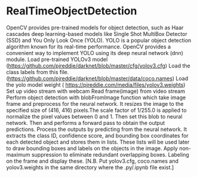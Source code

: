 # RealTimeObjectDetection
OpenCV provides pre-trained models for object detection, such as Haar cascades deep learning-based models like Single Shot MultiBox Detector (SSD) and You Only Look Once (YOLO). YOLO is a popular object detection algorithm known for its real-time performance. OpenCV provides a convenient way to implement YOLO using its deep neural network (dnn) module.
Load  pre-trained YOLOv3 model (https://github.com/pjreddie/darknet/blob/master/cfg/yolov3.cfg)
Load the class labels from this file. (https://github.com/pjreddie/darknet/blob/master/data/coco.names)
Load the yolo model weight ( https://pjreddie.com/media/files/yolov3.weights)
Set up video stream with webcam
Read frame(image) from video stream
Perform object detection with blobFromImage function which take image frame and preprocess  for the neural network. It resizes the image to the specified size of (416, 416) pixels.The scale factor of  1/255.0 is applied to normalize the pixel values between 0 and 1. Then set this blob to neural network. Then and performs a forward pass to obtain the output predictions.
Process the outputs by predicting from the neural network. It extracts the class ID, confidence score, and bounding box coordinates for each detected object and stores them in lists. These lists will be used later to draw bounding boxes and labels on the objects in the image.
Apply non-maximum suppression to eliminate redundant overlapping boxes.
Labeling on the frame and display these.
[N.B. Put yolov3.cfg, coco.names and yolov3.weights in the same directory where the .py/.ipynb file exist.]
